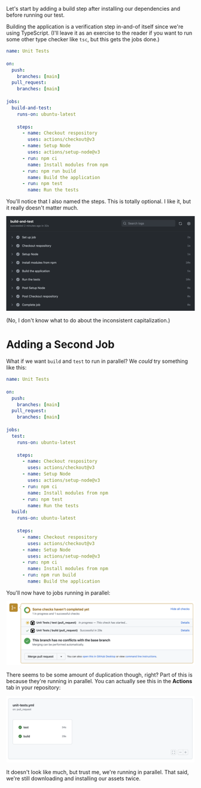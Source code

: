 Let's start by adding a build step after installing our dependencies and before running our test.

Building the application is a verification step in-and-of itself since we're using TypeScript. (I'll leave it as an exercise to the reader if you want to run some other type checker like `tsc`, but this gets the jobs done.)

```yml
name: Unit Tests

on:
  push:
    branches: [main]
  pull_request:
    branches: [main]

jobs:
  build-and-test:
    runs-on: ubuntu-latest

    steps:
      - name: Checkout respository
        uses: actions/checkout@v3
      - name: Setup Node
        uses: actions/setup-node@v3
      - run: npm ci
        name: Install modules from npm
      - run: npm run build
        name: Build the application
      - run: npm test
        name: Run the tests
```

You'll notice that I also named the steps. This is totally optional. I like it, but it really doesn't matter much.

![](../public/build-and-test-with-names.png)

(No, I don't know what to do about the inconsistent capitalization.)

# Adding a Second Job

What if we want `build` and `test` to run in parallel? We _could_ try something like this:

```yml
name: Unit Tests

on:
  push:
    branches: [main]
  pull_request:
    branches: [main]

jobs:
  test:
    runs-on: ubuntu-latest

    steps:
      - name: Checkout respository
        uses: actions/checkout@v3
      - name: Setup Node
        uses: actions/setup-node@v3
      - run: npm ci
        name: Install modules from npm
      - run: npm test
        name: Run the tests
  build:
    runs-on: ubuntu-latest

    steps:
      - name: Checkout respository
        uses: actions/checkout@v3
      - name: Setup Node
        uses: actions/setup-node@v3
      - run: npm ci
        name: Install modules from npm
      - run: npm run build
        name: Build the application
```

You'll now have to jobs running in parallel:

![](../public/test-and-build-actions.png)

There seems to be some amount of duplication though, right? Part of this is because they're running in parallel. You can actually see this in the **Actions** tab in your repository:

![](../public/parallel-jobs.png)

It doesn't look like much, but trust me, we're running in parallel. That said, we're still downloading and installing our assets twice.
